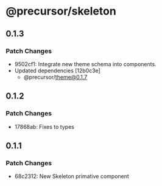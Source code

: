 # @precursor/skeleton

## 0.1.3

### Patch Changes

-   9502cf1: Integrate new theme schema into components.
-   Updated dependencies [12b0c3e]
    -   @precursor/theme@0.1.7

## 0.1.2

### Patch Changes

-   17868ab: Fixes to types

## 0.1.1

### Patch Changes

-   68c2312: New Skeleton primative component
